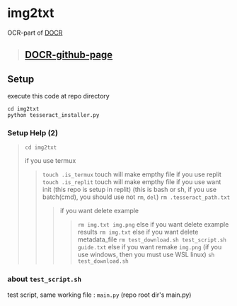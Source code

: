 # img2txt
OCR-part of [DOCR](https://github.com/Tax0787/DOCR)
> ## [DOCR-github-page](https://Tax0787.github.io/DOCR)

## Setup

execute this code at repo directory

```
cd img2txt
python tesseract_installer.py
```

### Setup Help (2)

>`cd img2txt`
>
> if you use termux
>> `touch .is_termux` touch will make empthy file
> if you use replit
>> `touch .is_replit` touch will make empthy file
> if you use want init (this repo is setup in replit) (this is bash or sh, if you use batch(cmd), you should use not `rm`, `del`)
>> `rm .tesseract_path.txt`
>>> if you want delete example
>>>> `rm img.txt img.png`
>>> else if you want delete example results
>>>> `rm img.txt`
>>> else if you want delete metadata_file
>>>> `rm test_download.sh test_script.sh guide.txt`
>>> else if you want remake `img.png` (if you use windows, then you must use WSL linux)
>>>> `sh test_download.sh`

### about `test_script.sh`

test script, same working file : `main.py` (repo root dir's main.py)
